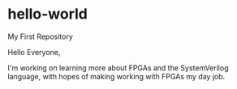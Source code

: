 # hello-world
My First Repository

Hello Everyone,

I'm working on learning more about FPGAs and the SystemVerilog language, with hopes of making working with FPGAs my day job.
